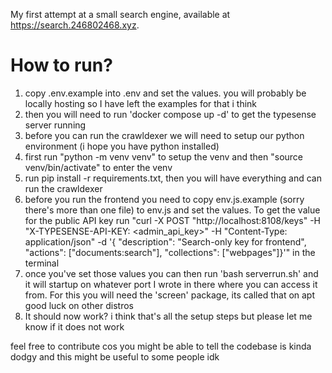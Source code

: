 My first attempt at a small search engine, available at https://search.246802468.xyz.

# How to run?
1. copy .env.example into .env and set the values. you will probably be locally hosting so I have left the examples for that i think
2. then you will need to run 'docker compose up -d' to get the typesense server running
3. before you can run the crawldexer we will need to setup our python environment (i hope you have python installed)
4. first run "python -m venv venv" to setup the venv and then "source venv/bin/activate" to enter the venv
5. run pip install -r requirements.txt, then you will have everything and can run the crawldexer
7. before you run the frontend you need to copy env.js.example (sorry there's more than one file) to env.js and set the values. To get the value for the public API key run "curl -X POST "http://localhost:8108/keys" -H "X-TYPESENSE-API-KEY: <admin_api_key>" -H "Content-Type: application/json" -d '{ "description": "Search-only key for frontend", "actions": ["documents:search"], "collections": ["webpages"]}'" in the terminal
8. once you've set those values you can then run 'bash serverrun.sh' and it will startup on whatever port I wrote in there where you can access it from. For this you will need the 'screen' package, its called that on apt good luck on other distros
9. It should now work? i think that's all the setup steps but please let me know if it does not work

feel free to contribute cos you might be able to tell the codebase is kinda dodgy and this might be useful to some people idk 
